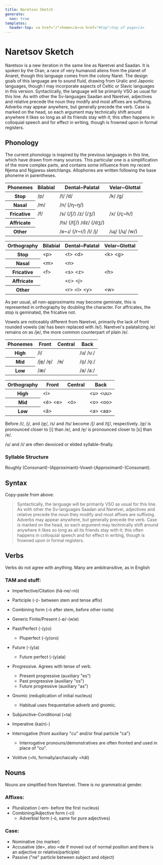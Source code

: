 ```yaml
---
title: Naretsov Sketch
generate:
  nav: true
templates:
  header-top: <a href="/">home</a><a href="#top">top of page</a>
---
```


# <a name="top"></a>Naretsov Sketch

Naretsov is a new iteration in the same line as Naretvei and Saadan. It is spoken by the Oran, a race of very humanoid aliens from the planet of Anaret, though this language comes from the colony Naret. The design goals of this language are to sound fluid, drawing from Uralic and Japonic languages, though I may incorporate aspects of Celtic or Slavic languages in this version. Syntactically, the language will be primarily VSO as usual for this line. As with other the Sv-languages Saadan and Naretvei, adjectives and relative precede the noun they modify and most affixes are suffixing. Adverbs may appear anywhere, but generally precede the verb. Case is marked on the head, so each argument may technically shift around anywhere it likes so long as all its friends stay with it; this often happens in colloquial speech and for effect in writing, though is frowned upon in formal registers.

## Phonology

The current phonology is inspired by the previous languages in this line, which have drawn from many sources. This particular one is a simplification of the more complex parts, and contains some influence from my recent Njema and Ngjawsu sketchlangs. Allophones are written following the base phoneme in parentheses.

<table class="inblock">
  <thead><tr><th class="th1">Phonemes</th>
    <th>Bilabial</th>
    <th>Dental~Palatal</th>
    <th>Velar~Glottal</th></tr></thead>
   <tr><th class="rh">Stop</th>
     <td>/p/</td>
     <td>/t/ /d/</td>
     <td>/k/ /g/</td></tr>
   <tr><th class="rh">Nasal</th>
     <td>/m/</td>
     <td>/n/ (/ɳ~ŋ/)</td></tr>
   <tr><th class="rh">Fricative</th>
     <td>/f/</td>
     <td>/s/ (/ʃ/) /z/ (/ʒ/)</td>
     <td>/x/ (/ç~h/)</td></tr>
   <tr><th class="rh">Affricate</th><td></td>
     <td>/ts/ (/tʃ/) /dz/ (/dʒ/)</td></tr>
   <tr><th class="rh">Other</th><td></td>
     <td>/ʁ~ɹ/ (/r~ɾ/) /l/ /j/</td>
     <td>/ɰ/ (/ɥ/ /w/)</td></tr></table>
<table class="inblock">
  <thead><tr><th class="th1">Оrthography</th>
    <th>Bilabial</th>
    <th>Dental~Palatal</th>
    <th>Velar~Glottal</th></tr></thead>
   <tr><th class="rh">Stop</th>
     <td>&lt;p&gt;</td>
     <td>&lt;t&gt; &lt;d&gt;</td>
     <td>&lt;k&gt; &lt;g&gt;</td></tr>
   <tr><th class="rh">Nasal</th>
     <td>&lt;m&gt;</td>
     <td>&lt;n&gt;</td></tr>
   <tr><th class="rh">Fricative</th>
     <td>&lt;f&gt;</td>
     <td>&lt;s&gt; &lt;z&gt;</td>
     <td>&lt;h&gt;</td></tr>
   <tr><th class="rh">Affricate</th><td></td>
     <td>&lt;c&gt; &lt;j&gt;</td></tr>
   <tr><th class="rh">Other</th><td></td>
     <td>&lt;r&gt; &lt;l&gt; &lt;y&gt;</td>
     <td>&lt;w&gt;</td></tr></table>
     
As per usual, all non-approximants may become geminate, this is represented in orthography by doubling the character. For affricates, the stop is geminated, the fricative not.

Vowels are noticeably different from Naretvei, primarily the lack of front rounded vowels (/ø/ has been replaced with /ɘ/). Naretvei's palatalizing /e/ remains on as /je/, the more common counterpart of plain /e/.

<table class="inblock">
  <thead><tr><th class="th1">Phonemes</td>
    <th>Front</th>
    <th>Central</th>
    <th>Back</th></tr></thead>
  <tr><th class="rh">High</th>
    <td>/i/</td><td></td>
    <td>/u/ /uː/</td></tr>
  <tr><th class="rh">Mid</th>
    <td>/je̞/ /e̞/</td>
    <td>/ɘ/</td>
    <td>/o̞/ /o̞ː/</td></tr>
  <tr><th class="rh">Low</th>
    <td>/æ/</td><td></td>
    <td>/a/ /aː/</td></tr></table>
<table class="inblock">
  <thead><tr><th class="th1">Orthography</td>
    <th>Front</th>
    <th>Central</th>
    <th>Back</th></tr></thead>
  <tr><th class="rh">High</th>
    <td>&lt;i&gt;</td><td></td>
    <td>&lt;u&gt; &lt;uu&gt;</td></tr>
  <tr><th class="rh">Mid</th>
    <td>&lt;é&gt; &lt;e&gt;</td>
    <td>&lt;ó&gt;</td>
    <td>&lt;o&gt; &lt;oo&gt;</td></tr>
  <tr><th class="rh">Low</th>
    <td>&lt;ä&gt;</td><td></td>
    <td>&lt;a&gt; &lt;aa&gt;</td></tr></table>
    
Before /i/, /j/, and /je̞/, /s/ and /ts/ become /ʃ/ and /tʃ/, respectively. /je̞/ is pronounced closer to [i] than /e/, and /e̞/ is pronounced closer to [ɛ] than /e/.

/u/ and /i/ are often devoiced or elided syllable-finally.

### Syllable Structure

Roughly (Consonant)-(Approximant)-Vowel-(Approximant)-(Consonant).

## Syntax

Copy-paste from above:

> Syntactically, the language will be primarily VSO as usual for this line. As with other the Sv-languages Saadan and Naretvei, adjectives and relative precede the noun they modify and most affixes are suffixing. Adverbs may appear anywhere, but generally precede the verb. Case is marked on the head, so each argument may technically shift around anywhere it likes so long as all its friends stay with it; this often happens in colloquial speech and for effect in writing, though is frowned upon in formal registers.

## Verbs

Verbs do not agree with anything. Many are ambitransitive, as in English

### TAM and stuff:

 - Imperfective/Citation (hä-ne/-nó)
 - Participle (-z- between stem and tense affix)
 - Combining form (-ó after stem, before other roots)
 
 - Generic Finite/Present (-∅/-(w)e)
 - Past/Perfect (-(y)o)
   - Pluperfect (-(y)oro)
 - Future (-(y)a)
   - Future perfect (-(y)ala)

 - Progressive. Agrees with tense of verb.
   - Present progressive (auxiliary "es")
   - Past progressive (auxiliary "os")
   - Future progressive (auxiliary "as")
 - Gnomic (reduplication of initial nucleus)
   - Habitual uses frequentative adverb and gnomic.

 - Subjunctive-Conditional (=ta)
 - Imperative (ka(n)-)
 - Interrogative (front auxiliary "cu" and/or final particle "ca")
   - Interrogative pronouns/demonstratives are often fronted and used in place of "cu".
 - Volitive (=hi, formally/archaically =häl)

## Nouns

Nouns are simplified from Naretvei. There is no grammatical gender.

### Affixes:

 - Pluralization (-em- before the first nucleus)
 - Combining/Adjective form (-ci)
   - Adverbial form (-ó, same for pure adjectives)

### Case:

 - Nominative (no marker)
 - Accusative (de=, also =de if moved out of normal position and there is an adjective or relative/participle)
 - Passive ("ne" particle between subject and object)
